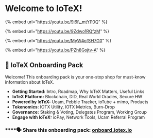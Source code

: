 # Welcome to IoTeX!

{% embed url="https://youtu.be/9l6i\_mtYP0Q" %}

{% embed url="https://youtu.be/9Zdwo1RQfzM" %}

{% embed url="https://youtu.be/MyW4ofSH7G0" %}

{% embed url="https://youtu.be/PZh8Gojtv-A" %}

## 📓 IoTeX Onboarding Pack

Welcome! This onboarding pack is your one-stop shop for must-know information about IoTeX. 

* **Getting Started:** Intro, Roadmap, Why IoTeX Matters, Useful Links
* **IoTeX Platform:** Blockchain, DID, Real World Oracles, Secure HW
* **Powered by IoTeX:** Ucam, Pebble Tracker, ioTube + mimo, Products
* **Tokenomics:** IOTX Utility, IOTX Metrics, Burn-Drop
* **Governance:** Staking & Voting, Delegates Program, Working Group
* **Engage with IoTeX:** ioPay, Network Tools, Ucam Referral Program

### \*\*\*\*🗣 Share this onboarding pack: [onboard.iotex.io](https://onboard.iotex.io)

